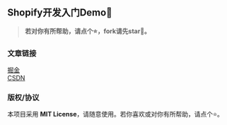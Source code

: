## Shopify开发入门Demo🌈

> **若对你有所帮助，请点个⭐，fork请先star🙏。**


### 文章链接
[掘金]() <br />
[CSDN]()

### 版权/协议
本项目采用 **MIT License**，请随意使用。若你喜欢或对你有所帮助，请点个⭐。

